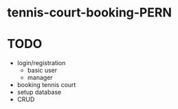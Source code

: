 # tennis-court-booking-PERN


# TODO
- login/registration
  - basic user
  - manager
- booking tennis court
- setup database
- CRUD
